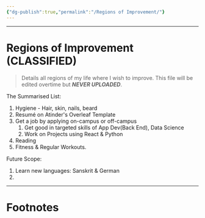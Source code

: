 ```yaml
---
{"dg-publish":true,"permalink":"/Regions of Improvement/"}
---
```



---
# Regions of Improvement (CLASSIFIED)
> Details all regions of my life where I wish to improve. This file will be edited overtime but ***NEVER UPLOADED***.

The Summarised List:
1. Hygiene - Hair, skin, nails, beard
2. Resumé on Atinder's Overleaf Template
3. Get a job by applying on-campus or off-campus
	1. Get good in targeted skills of App Dev(Back End), Data Science
	2. Work on Projects using React & Python
4. Reading
5. Fitness & Regular Workouts.

Future Scope:
1. Learn new languages: Sanskrit & German
2. 


---
# Footnotes